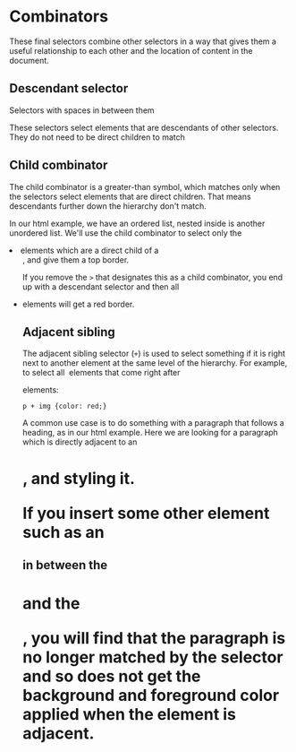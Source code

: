 # Combinators #
These final selectors combine other selectors in a way that gives them a useful relationship to each other and the location of content in the document.

## Descendant selector ##
Selectors with spaces in between them

These selectors select elements that are descendants of other selectors. They do not need to be direct children to match

## Child combinator ##
The child combinator is a greater-than symbol, which matches only when the selectors select elements that are direct children. That means descendants further down the hierarchy don't match.

In our html example, we have an ordered list, nested inside is another unordered list. We'll use the child combinator to select only the <li> elements which are a direct child of a <ul>, and give them a top border.

If you remove the `>` that designates this as a child combinator, you end up with a descendant selector and then all <li> elements will get a red border.

## Adjacent sibling ##
The adjacent sibling selector (`+`) is used to select something if it is right next to another element at the same level of the hierarchy. For example, to select all <img> elements that come right after <p> elements:

`p + img {color: red;}`

A common use case is to do something with a paragraph that follows a heading, as in our html example. Here we are looking for a paragraph which is directly adjacent to an <h1>, and styling it.

If you insert some other element such as an <h2> in between the <h1> and the <p>, you will find that the paragraph is no longer matched by the selector and so does not get the background and foreground color applied when the element is adjacent.